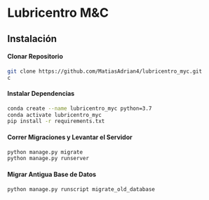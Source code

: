 # Lubricentro M&C

## Instalación

#### Clonar Repositorio
```bash
git clone https://github.com/MatiasAdrian4/lubricentro_myc.git
c
```
#### Instalar Dependencias
```bash
conda create --name lubricentro_myc python=3.7
conda activate lubricentro_myc
pip install -r requirements.txt
```

#### Correr Migraciones y Levantar el Servidor
```bash
python manage.py migrate
python manage.py runserver
```

#### Migrar Antigua Base de Datos
```bash
python manage.py runscript migrate_old_database
```